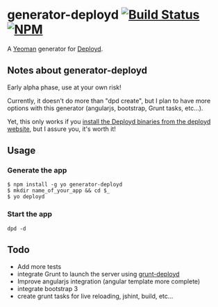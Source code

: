 # generator-deployd [![Build Status](https://secure.travis-ci.org/NicolasRitouet/generator-deployd.png?branch=master)](https://travis-ci.org/NicolasRitouet/generator-deployd) [![NPM](https://nodei.co/npm/generator-deployd.png?compact=true)](https://nodei.co/npm/generator-deployd/)

A [Yeoman](http://yeoman.io) generator for [Deployd](http://deployd.com/).

## Notes about generator-deployd
Early alpha phase, use at your own risk!

Currently, it doesn't do more than "dpd create", but I plan to have more options with this generator (angularjs, bootstrap, Grunt tasks, etc...).

Yet, this only works if you [install the Deployd binaries from the deployd website](http://deployd.com/download.html), but I assure you, it's worth it!

## Usage
### Generate the app
```
$ npm install -g yo generator-deployd
$ mkdir name_of_your_app && cd $_
$ yo deployd
```

### Start the app
```
dpd -d
```

## Todo
- Add more tests
- integrate Grunt to launch the server using [grunt-deployd](https://github.com/taras/grunt-deployd)
- Improve angularjs integration (angular template more complete)
- integrate bootstrap 3
- create grunt tasks for live reloading, jshint, build, etc...
